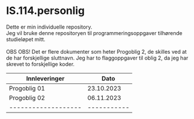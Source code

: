# IS.114.personlig

Dette er min individuelle repository. 
<br>
Jeg vil bruke denne repositoryen til programmeringsoppgaver tilhørende studieløpet mitt.  
<br>
OBS OBS! 
Det er flere dokumenter som heter Progoblig 2, de skilles ved at de har forskjellige sluttnavn. 
Jeg har to flaggoppgaver til oblig 2, da jeg har skrevet to forskjellige koder. 

| Innleveringer     | Dato      |
|-------------------|-----------|
|Progoblig 01       |23.10.2023 |
|Progoblig 02       |06.11.2023 |
|-------------------|-----------|
